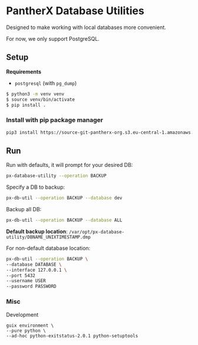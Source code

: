 # PantherX Database Utilities

Designed to make working with local databases more convenient.

For now, we only support PostgreSQL.


## Setup

**Requirements**

- `postgresql` (with `pg_dump`)

```bash
$ python3 -m venv venv
$ source venv/bin/activate
$ pip install .
```

### Install with pip package manager

```bash
pip3 install https://source-git-pantherx-org.s3.eu-central-1.amazonaws.com/px-database-utility_latest.tgz
```

## Run

Run with defaults, it will prompt for your desired DB:

```bash
px-database-utility --operation BACKUP
```

Specify a DB to backup:

```bash
px-db-util --operation BACKUP --database dev
```

Backup all DB:

```bash
px-db-util --operation BACKUP --database ALL
```

**Default backup location**: `/var/opt/px-database-utility/DBNAME_UNIXTIMESTAMP.dmp`

For non-default database location:

```bash
px-db-util --operation BACKUP \
--database DATABASE \
--interface 127.0.0.1 \
--port 5432
--username USER
--password PASSWORD
```

### Misc

Development

```
guix environment \
--pure python \
--ad-hoc python-exitstatus-2.0.1 python-setuptools
```